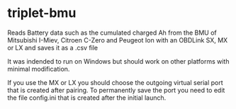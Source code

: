# triplet-bmu

Reads Battery data such as the cumulated charged Ah from the BMU of Mitsubishi I-Miev, Citroen C-Zero and Peugeot Ion with an OBDLink SX, MX or LX and saves it as a .csv file

It was indended to run on Windows but should work on other platforms with minimal modification.

If you use the MX or LX you should choose the outgoing virtual serial port that is created after pairing.
To permanently save the port you need to edit the file config.ini that is created after the initial launch.
